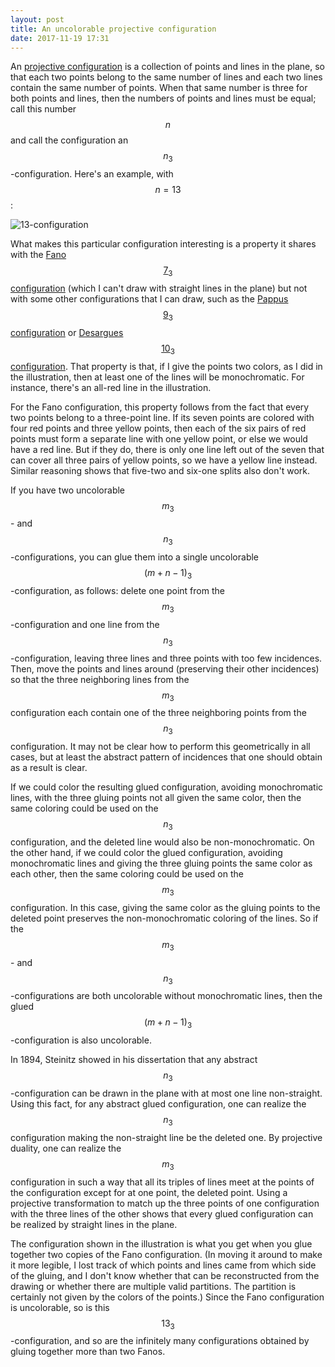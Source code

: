 ```yaml
---
layout: post
title: An uncolorable projective configuration
date: 2017-11-19 17:31
---
```

An [projective configuration](https://en.wikipedia.org/wiki/Configuration_(geometry)) is a collection of points and lines in the plane, so that each two points belong to the same number of lines and each two lines contain the same number of points.
When that same number is three for both points and lines, then the numbers of points and lines must be equal; call this number $$n$$ and call the configuration an $$n_3$$-configuration. Here's an example, with $$n=13$$:

![13-configuration]({{site.baseurl}}/assets/2017/13-configuration.png)

What makes this particular configuration interesting is a property it shares with the [Fano $$7_3$$ configuration](https://en.wikipedia.org/wiki/Fano_plane) (which I can't draw with straight lines in the plane) but not with some other configurations that I can draw, such as the [Pappus $$9_3$$ configuration](https://en.wikipedia.org/wiki/Pappus_configuration) or [Desargues $$10_3$$ configuration](https://en.wikipedia.org/wiki/Desargues_configuration). That property is that, if I give the points two colors, as I did in the illustration, then at least one of the lines will be monochromatic. For instance, there's an all-red line in the illustration.

For the Fano configuration, this property follows from the fact that every two points belong to a three-point line. If its seven points are colored with four red points and three yellow points, then each of the six pairs of red points must form a separate line with one yellow point, or else we would have a red line. But if they do, there is only one line left out of the seven that can cover all three pairs of yellow points, so we have a yellow line instead.
Similar reasoning shows that five-two and six-one splits also don't work.

If you have two uncolorable $$m_3$$- and $$n_3$$-configurations, you can glue them into a single uncolorable $$(m+n-1)_3$$-configuration, as follows: delete one point from the $$m_3$$-configuration and one line from the $$n_3$$-configuration, leaving three lines and three points with too few incidences. Then, move the points and lines around (preserving their other incidences) so that the three neighboring lines from the $$m_3$$ configuration each contain one of the three neighboring points from the $$n_3$$ configuration.
It may not be clear how to perform this geometrically in all cases, but at least the abstract pattern of incidences that one should obtain as a result is clear.

If we could color the resulting glued configuration, avoiding monochromatic lines, with the three gluing points not all given the same color, then the same coloring could be used on the $$n_3$$ configuration, and the deleted line would also be non-monochromatic.
On the other hand, if we could color the glued configuration, avoiding monochromatic lines and giving the three gluing points the same color as each other, then the same coloring could be used on the $$m_3$$ configuration. In this case, giving the same color as the gluing points to the deleted point preserves the non-monochromatic coloring of the lines.
So if the $$m_3$$- and $$n_3$$-configurations are both uncolorable without monochromatic lines, then the glued $$(m+n-1)_3$$-configuration is also uncolorable.

In 1894, Steinitz showed in his dissertation that any abstract $$n_3$$-configuration can be drawn in the plane with at most one line non-straight. Using this fact, for any abstract glued configuration, one can realize the $$n_3$$ configuration making the non-straight line be the deleted one. By projective duality, one can realize the $$m_3$$ configuration in such a way that all its triples of lines meet at the points of the configuration except for at one point, the deleted point.
Using a projective transformation to match up the three points of one configuration with the three lines of the other shows that every glued configuration can be realized by straight lines in the plane.

The configuration shown in the illustration is what you get when you glue together two copies of the Fano configuration. (In moving it around to make it more legible, I lost track of which points and lines came from which side of the gluing, and I don't know whether that can be reconstructed from the drawing or whether there are multiple valid partitions. The partition is certainly not given by the colors of the points.) Since the Fano configuration is uncolorable, so is this $$13_3$$-configuration, and so are the infinitely many configurations obtained by gluing together more than two Fanos.